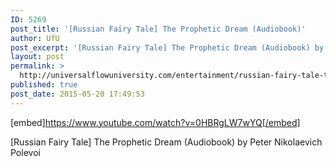 ```yaml
---
ID: 5269
post_title: '[Russian Fairy Tale] The Prophetic Dream (Audiobook)'
author: UfU
post_excerpt: '[Russian Fairy Tale] The Prophetic Dream (Audiobook) by Peter Nikolaevich Polevoi'
layout: post
permalink: >
  http://universalflowuniversity.com/entertainment/russian-fairy-tale-the-prophetic-dream-audiobook/
published: true
post_date: 2015-05-20 17:49:53
---
```

[embed]https://www.youtube.com/watch?v=0HBRgLW7wYQ[/embed]<br>
<p>[Russian Fairy Tale] The Prophetic Dream (Audiobook) by Peter Nikolaevich Polevoi</p>